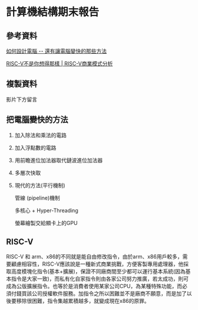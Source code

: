 
# 計算機結構期末報告
## 參考資料
[如何設計電腦 -- 還有讓電腦變快的那些方法](https://www.slideshare.net/ccckmit/ss-85466673)

[RISC-V不是你想得那樣 | RISC-V商業模式分析](https://www.youtube.com/watch?v=Bc9haaiL5r0)

## 複製資料
影片下方留言
## 把電腦變快的方法
1. 加入除法和乘法的電路
2. 加入浮點數的電路
3. 用前瞻進位加法器取代鏈波進位加法器
4. 多層次快取
5. 現代的方法(平行機制)

     管線 (pipeline)機制
       
     多核心 + Hyper-Threading
     
     螢幕繪製交給顯卡上的GPU
## RISC-V
RISC-V 和 arm、x86的不同就是能自由修改指令，由於arm、x86用戶較多，需要顧慮相容性，RISC-V應該說是一種新式商業挑戰，方便客製專用處理器，他採取高度模塊化指令(基本+擴展)，保證不同廠商間至少都可以運行基本系統(因為基本指令是大家一致)，而私有化自家指令則由各家公司努力推廣，若太成功，則可成為公版擴展指令。也等於是消費者使用某家公司CPU，為某種特殊功能，而必須付錢買該公司授權軟件服務。加指令之所以困難並不是廠商不願意，而是加了以後要移除很困難，指令集越累積越多，就變成現在x86的原罪。



